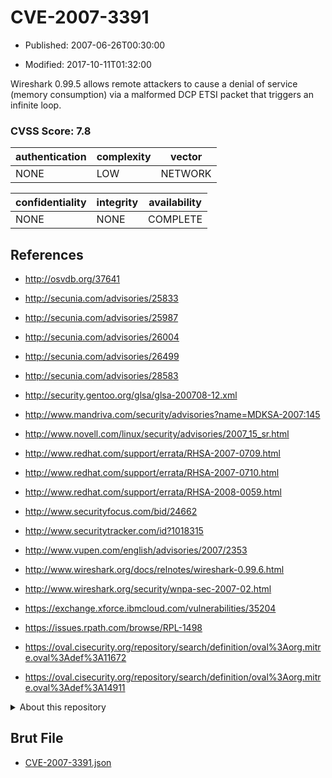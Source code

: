 # CVE-2007-3391

- Published: 2007-06-26T00:30:00

- Modified: 2017-10-11T01:32:00

Wireshark 0.99.5 allows remote attackers to cause a denial of service (memory consumption) via a malformed DCP ETSI packet that triggers an infinite loop.

### CVSS Score: **7.8**

| authentication | complexity | vector |
| --- | --- | --- |
| NONE | LOW | NETWORK |

| confidentiality | integrity | availability |
| --- | --- | --- |
| NONE | NONE | COMPLETE |

## References

* http://osvdb.org/37641

* http://secunia.com/advisories/25833

* http://secunia.com/advisories/25987

* http://secunia.com/advisories/26004

* http://secunia.com/advisories/26499

* http://secunia.com/advisories/28583

* http://security.gentoo.org/glsa/glsa-200708-12.xml

* http://www.mandriva.com/security/advisories?name=MDKSA-2007:145

* http://www.novell.com/linux/security/advisories/2007_15_sr.html

* http://www.redhat.com/support/errata/RHSA-2007-0709.html

* http://www.redhat.com/support/errata/RHSA-2007-0710.html

* http://www.redhat.com/support/errata/RHSA-2008-0059.html

* http://www.securityfocus.com/bid/24662

* http://www.securitytracker.com/id?1018315

* http://www.vupen.com/english/advisories/2007/2353

* http://www.wireshark.org/docs/relnotes/wireshark-0.99.6.html

* http://www.wireshark.org/security/wnpa-sec-2007-02.html

* https://exchange.xforce.ibmcloud.com/vulnerabilities/35204

* https://issues.rpath.com/browse/RPL-1498

* https://oval.cisecurity.org/repository/search/definition/oval%3Aorg.mitre.oval%3Adef%3A11672

* https://oval.cisecurity.org/repository/search/definition/oval%3Aorg.mitre.oval%3Adef%3A14911

<details>
<summary>About this repository</summary> 

  This repository is part of the project [Live Hack CVE](https://github.com/Live-Hack-CVE). Main website can be found [www.live-hack.org](https://www.live-hack.org) 
  
  Made by [Sn0wAlice](https://github.com/Sn0wAlice) for the people that care about security and need to have a feed of the latest CVEs. Hope you enjoy it, don't forget to star the repo and follow me on [Twitter](https://twitter.com/Sn0wAlice) and [Github](https://github.com/Sn0wAlice). And that is my [personnal website](https://www.alice-snow.me/)

  - [Home Page](https://github.com/Live-Hack-CVE)
  - [Framework](https://github.com/Live-Hack-CVE/cve-framework)
  - [CVE database](https://github.com/Live-Hack-CVE/full_database)
  - [Changelog](https://github.com/Live-Hack-CVE/Changelog)
</details>

## Brut File

* [CVE-2007-3391.json](https://raw.githubusercontent.com/Live-Hack-CVE/full_database/main/cves/2007/CVE-2007-3391.json)


